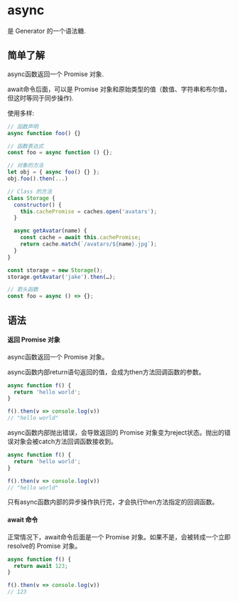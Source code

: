 # async

是 Generator 的一个语法糖.

## 简单了解

async函数返回一个 Promise 对象.

await命令后面，可以是 Promise 对象和原始类型的值（数值、字符串和布尔值，但这时等同于同步操作).

使用多样:

```js
// 函数声明
async function foo() {}

// 函数表达式
const foo = async function () {};

// 对象的方法
let obj = { async foo() {} };
obj.foo().then(...)

// Class 的方法
class Storage {
  constructor() {
    this.cachePromise = caches.open('avatars');
  }

  async getAvatar(name) {
    const cache = await this.cachePromise;
    return cache.match(`/avatars/${name}.jpg`);
  }
}

const storage = new Storage();
storage.getAvatar('jake').then(…);

// 箭头函数
const foo = async () => {};
```

## 语法

#### 返回 Promise 对象

async函数返回一个 Promise 对象。

async函数内部return语句返回的值，会成为then方法回调函数的参数。

```js
async function f() {
  return 'hello world';
}

f().then(v => console.log(v))
// "hello world"
```

async函数内部抛出错误，会导致返回的 Promise 对象变为reject状态。抛出的错误对象会被catch方法回调函数接收到。

```js
async function f() {
  return 'hello world';
}

f().then(v => console.log(v))
// "hello world"
```

只有async函数内部的异步操作执行完，才会执行then方法指定的回调函数。

#### await 命令

正常情况下，await命令后面是一个 Promise 对象。如果不是，会被转成一个立即resolve的 Promise 对象。

```js
async function f() {
  return await 123;
}

f().then(v => console.log(v))
// 123
```
